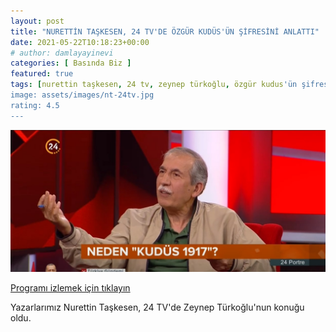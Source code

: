 ```yaml
---
layout: post
title: "NURETTİN TAŞKESEN, 24 TV'DE ÖZGÜR KUDÜS'ÜN ŞİFRESİNİ ANLATTI"
date: 2021-05-22T10:18:23+00:00
# author: damlayayinevi
categories: [ Basında Biz ]
featured: true
tags: [nurettin taşkesen, 24 tv, zeynep türkoğlu, özgür kudus'ün şifresi]
image: assets/images/nt-24tv.jpg
rating: 4.5
---
```


![](https://github.com/edamla/blog-damlayayinevi/blob/master/assets/images/nt-24tv.jpg)

[Programı izlemek için tıklayın](https://www.youtube.com/watch?v=k5qbto2DaOU)

Yazarlarımız Nurettin Taşkesen, 24 TV'de Zeynep Türkoğlu'nun konuğu oldu.
